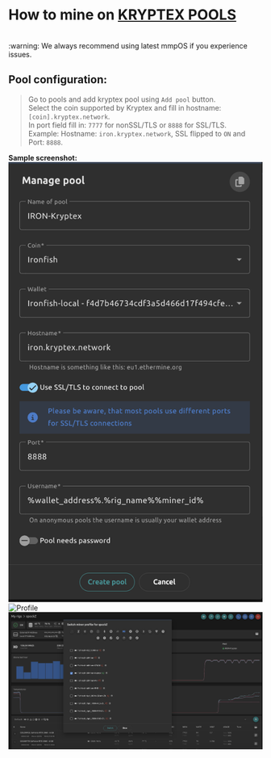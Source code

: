 # How to mine on [KRYPTEX POOLS](https://pool.kryptex.com/)

<br>
:warning: We always recommend using latest mmpOS if you experience issues.
<br>

## Pool configuration:
> Go to pools and add kryptex pool using `Add pool` button.  
> Select the coin supported by Kryptex and fill in hostname: `[coin].kryptex.network`.  
> In port field fill in: `7777` for nonSSL/TLS or `8888` for SSL/TLS.  
> Example: Hostname: `iron.kryptex.network`, SSL flipped to `ON` and Port: `8888`.  

**Sample screenshot:**  
![Pool](/imgs/pool_kryptex_ssl.png)  
![Profile](/imgs/fron_iron_kryptex.png)  
![Profile](/imgs/lol-kryptex.png)

